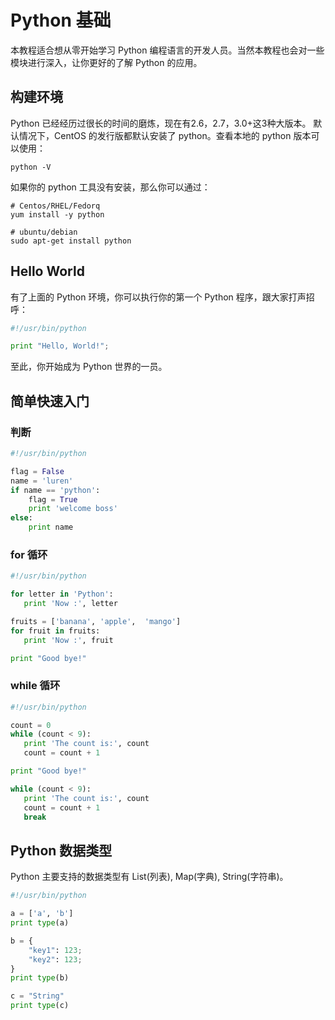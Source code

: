 # Python 基础

本教程适合想从零开始学习 Python 编程语言的开发人员。当然本教程也会对一些模块进行深入，让你更好的了解 Python 的应用。

## 构建环境

Python 已经经历过很长的时间的磨炼，现在有2.6，2.7，3.0+这3种大版本。
默认情况下，CentOS 的发行版都默认安装了 python。查看本地的 python 版本可以使用：

```shell
python -V
```

如果你的 python 工具没有安装，那么你可以通过：

```shell
# Centos/RHEL/Fedorq
yum install -y python

# ubuntu/debian
sudo apt-get install python
```

## Hello World

有了上面的 Python 环境，你可以执行你的第一个 Python 程序，跟大家打声招呼：

```python
#!/usr/bin/python

print "Hello, World!";
```

至此，你开始成为 Python 世界的一员。

## 简单快速入门

### 判断

```python
#!/usr/bin/python

flag = False
name = 'luren'
if name == 'python':
    flag = True
    print 'welcome boss'
else:
    print name
```

### for 循环

```python
#!/usr/bin/python

for letter in 'Python':
   print 'Now :', letter

fruits = ['banana', 'apple',  'mango']
for fruit in fruits:
   print 'Now :', fruit

print "Good bye!"
```

### while 循环

```python
#!/usr/bin/python

count = 0
while (count < 9):
   print 'The count is:', count
   count = count + 1

print "Good bye!"

while (count < 9):
   print 'The count is:', count
   count = count + 1
   break
```

## Python 数据类型

Python 主要支持的数据类型有 List\(列表\), Map\(字典\), String\(字符串\)。

```Python
#!/usr/bin/python

a = ['a', 'b']
print type(a)

b = {
    "key1": 123;
    "key2": 123;
}
print type(b)

c = "String"
print type(c)
```



